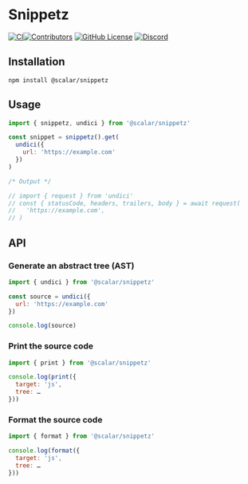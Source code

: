 # Snippetz

[![CI](https://github.com/scalar/snippetz/actions/workflows/ci.yml/badge.svg)](https://github.com/scalar/snippetz/actions/workflows/ci.yml)<!-- [![Release](https://github.com/scalar/snippetz/actions/workflows/release.yml/badge.svg)](https://github.com/scalar/snippetz/actions/workflows/release.yml) -->[![Contributors](https://img.shields.io/github/contributors/scalar/snippetz)](https://github.com/scalar/snippetz/graphs/contributors)
[![GitHub License](https://img.shields.io/github/license/scalar/snippetz)](https://github.com/scalar/snippetz/blob/main/LICENSE)
[![Discord](https://img.shields.io/discord/1135330207960678410?style=flat&color=5865F2)](https://discord.gg/8HeZcRGPFS)

## Installation

```
npm install @scalar/snippetz
```

## Usage

```js
import { snippetz, undici } from '@scalar/snippetz'

const snippet = snippetz().get(
  undici({
    url: 'https://example.com'
  })
)

/* Output */

// import { request } from 'undici'
// const { statusCode, headers, trailers, body } = await request(
//   'https://example.com',
// )
```

## API

### Generate an abstract tree (AST)

```js
import { undici } from '@scalar/snippetz'

const source = undici({
  url: 'https://example.com'
})

console.log(source)
```

### Print the source code

```js
import { print } from '@scalar/snippetz'

console.log(print({
  target: 'js',
  tree: …
}))
```

### Format the source code

```js
import { format } from '@scalar/snippetz'

console.log(format({
  target: 'js',
  tree: …
}))
```